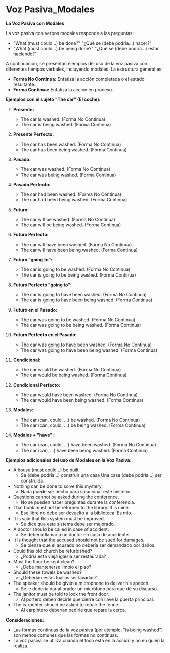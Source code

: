 # Voz Pasiva_Modales



**La Voz Pasiva con Modales**

La voz pasiva con verbos modales responde a las preguntas:

*   "What (must could...) be done?"   "¿Qué se (debe podría...) hacer?"
*   "What (must could...) be being done?"   "¿Qué se (debe podría...) estar haciendo?"

A continuación, se presentan ejemplos del uso de la voz pasiva con diferentes tiempos verbales, incluyendo modales. La estructura general es:

*   **Forma No Continua:** Enfatiza la acción completada o el estado resultante.
*   **Forma Continua:** Enfatiza la acción en proceso.

**Ejemplos con el sujeto "The car" (El coche):**

1.  **Presente:**
    *   The car is washed. (Forma No Continua)
    *   The car is being washed. (Forma Continua)

2.  **Presente Perfecto:**
    *   The car has been washed. (Forma No Continua)
    *   The car has been being washed. (Forma Continua)

3.  **Pasado:**
    *   The car was washed. (Forma No Continua)
    *   The car was being washed. (Forma Continua)

4.  **Pasado Perfecto:**
    *   The car had been washed. (Forma No Continua)
    *   The car had been being washed. (Forma Continua)

5.  **Futuro:**
    *   The car will be washed. (Forma No Continua)
    *   The car will be being washed. (Forma Continua)

6.  **Futuro Perfecto:**
    *   The car will have been washed. (Forma No Continua)
    *   The car will have been being washed. (Forma Continua)

7.  **Futuro    "going to":**
    *   The car is going to be washed. (Forma No Continua)
    *   The car is going to be being washed. (Forma Continua)

8.  **Futuro Perfecto    "going to":**
    *   The car is going to have been washed. (Forma No Continua)
    *   The car is going to have been being washed. (Forma Continua)

9.  **Futuro en el Pasado:**
    *   The car was going to be washed. (Forma No Continua)
    *   The car was going to be being washed. (Forma Continua)

10. **Futuro Perfecto en el Pasado:**
    *   The car was going to have been washed. (Forma No Continua)
    *   The car was going to have been being washed. (Forma Continua)

11. **Condicional:**
    *   The car would be washed. (Forma No Continua)
    *   The car would be being washed. (Forma Continua)

12. **Condicional Perfecto:**
    *   The car would have been washed. (Forma No Continua)
    *   The car would have been being washed. (Forma Continua)

13. **Modales:**
    *   The car (can, could, ...) be washed. (Forma No Continua)
    *   The car (can, could, ...) be being washed. (Forma Continua)

14. **Modales + "have":**
    *   The car (can, could, ...) have been washed. (Forma No Continua)
    *   The car (can, ...) have been being washed. (Forma Continua)

**Ejemplos adicionales del uso de Modales en la Voz Pasiva:**

*   A house (must could...) be built.
    *   Se (debe podría...) construir una casa   Una casa (debe podría...) ser construida.
*   Nothing can be done to solve this mystery.
    *   Nada puede ser hecho para solucionar este misterio.
*   Questions cannot be asked during the conference.
    *   No se pueden hacer preguntas durante la conferencia.
*   That book must not be returned to the library. It is mine.
    *   Ese libro no debe ser devuelto a la biblioteca. Es mío.
*   It is said that this system must be improved.
    *   Se dice que este sistema debe ser mejorado.
*   A doctor should be called in case of accident.
    *   Se debería llamar a un doctor en caso de accidente.
*   It is thought that the accused should not be sued for damages.
    *   Se piensa que el acusado no debería ser demandado por daños.
*   Could this old church be refurbished?
    *   ¿Podría esta vieja iglesia ser restaurada?
*   Must the floor be kept clean?
    *   ¿Debe mantenerse limpio el piso?
*   Should these towels be washed?
    *   ¿Deberían estas toallas ser lavadas?
*   The speaker should be given a microphone to deliver his speech.
    *   Se le debería dar al orador un micrófono para que dé su discurso.
*   The janitor must be told to lock the front door.
    *   Al portero deben decirle que cierre con llave la puerta principal.
*   The carpenter should be asked to repair the fence.
    *   Al carpintero deberían pedirle que repare la cerca.

**Consideraciones:**

*   Las formas continuas de la voz pasiva (por ejemplo, "is being washed") son menos comunes que las formas no continuas.
*   La voz pasiva se utiliza cuando el foco está en la acción y no en quién la realiza.


